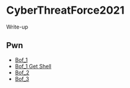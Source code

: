 # CyberThreatForce2021

Write-up

## Pwn

- [Bof_1](https://github.com/AetherBlack/CyberThreatForce2021/tree/main/Pwn/Bof_1)
- [Bof_1 Get Shell](https://github.com/AetherBlack/CyberThreatForce2021/tree/main/Pwn/Bof_1%20Get%20Shell)
- [Bof_2](https://github.com/AetherBlack/CyberThreatForce2021/tree/main/Pwn/Bof_2)
- [Bof_3](https://github.com/AetherBlack/CyberThreatForce2021/tree/main/Pwn/Bof_3)
